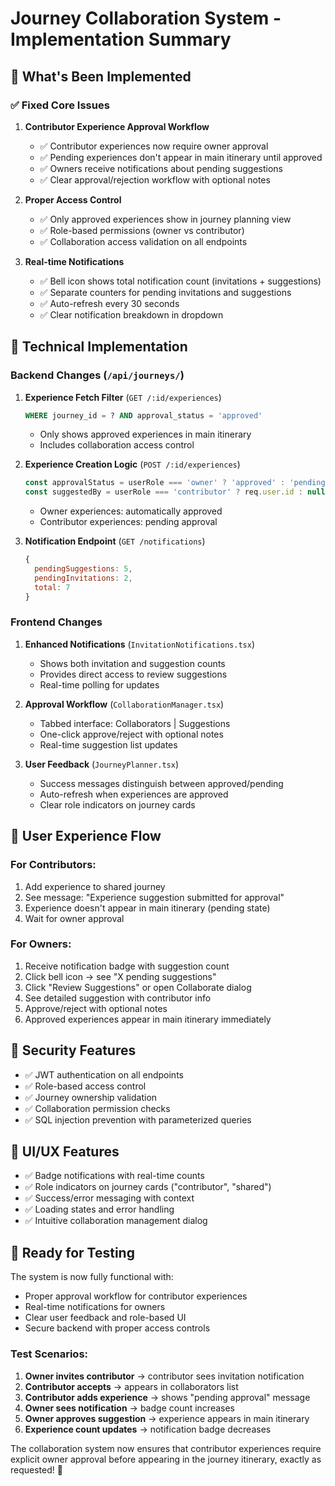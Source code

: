 # Journey Collaboration System - Implementation Summary

## 🚀 What's Been Implemented

### ✅ Fixed Core Issues

1. **Contributor Experience Approval Workflow**
   - ✅ Contributor experiences now require owner approval
   - ✅ Pending experiences don't appear in main itinerary until approved
   - ✅ Owners receive notifications about pending suggestions
   - ✅ Clear approval/rejection workflow with optional notes

2. **Proper Access Control**
   - ✅ Only approved experiences show in journey planning view
   - ✅ Role-based permissions (owner vs contributor)
   - ✅ Collaboration access validation on all endpoints

3. **Real-time Notifications**
   - ✅ Bell icon shows total notification count (invitations + suggestions)
   - ✅ Separate counters for pending invitations and suggestions
   - ✅ Auto-refresh every 30 seconds
   - ✅ Clear notification breakdown in dropdown

## 🔧 Technical Implementation

### Backend Changes (`/api/journeys/`)

1. **Experience Fetch Filter** (`GET /:id/experiences`)
   ```sql
   WHERE journey_id = ? AND approval_status = 'approved'
   ```
   - Only shows approved experiences in main itinerary
   - Includes collaboration access control

2. **Experience Creation Logic** (`POST /:id/experiences`)
   ```javascript
   const approvalStatus = userRole === 'owner' ? 'approved' : 'pending';
   const suggestedBy = userRole === 'contributor' ? req.user.id : null;
   ```
   - Owner experiences: automatically approved
   - Contributor experiences: pending approval

3. **Notification Endpoint** (`GET /notifications`)
   ```javascript
   {
     pendingSuggestions: 5,
     pendingInvitations: 2,
     total: 7
   }
   ```

### Frontend Changes

1. **Enhanced Notifications** (`InvitationNotifications.tsx`)
   - Shows both invitation and suggestion counts
   - Provides direct access to review suggestions
   - Real-time polling for updates

2. **Approval Workflow** (`CollaborationManager.tsx`)
   - Tabbed interface: Collaborators | Suggestions
   - One-click approve/reject with optional notes
   - Real-time suggestion list updates

3. **User Feedback** (`JourneyPlanner.tsx`)
   - Success messages distinguish between approved/pending
   - Auto-refresh when experiences are approved
   - Clear role indicators on journey cards

## 🎯 User Experience Flow

### For Contributors:
1. Add experience to shared journey
2. See message: "Experience suggestion submitted for approval"
3. Experience doesn't appear in main itinerary (pending state)
4. Wait for owner approval

### For Owners:
1. Receive notification badge with suggestion count
2. Click bell icon → see "X pending suggestions"
3. Click "Review Suggestions" or open Collaborate dialog
4. See detailed suggestion with contributor info
5. Approve/reject with optional notes
6. Approved experiences appear in main itinerary immediately

## 🔐 Security Features

- ✅ JWT authentication on all endpoints
- ✅ Role-based access control
- ✅ Journey ownership validation
- ✅ Collaboration permission checks
- ✅ SQL injection prevention with parameterized queries

## 📱 UI/UX Features

- ✅ Badge notifications with real-time counts
- ✅ Role indicators on journey cards ("contributor", "shared")
- ✅ Success/error messaging with context
- ✅ Loading states and error handling
- ✅ Intuitive collaboration management dialog

## 🚀 Ready for Testing

The system is now fully functional with:
- Proper approval workflow for contributor experiences
- Real-time notifications for owners
- Clear user feedback and role-based UI
- Secure backend with proper access controls

### Test Scenarios:
1. **Owner invites contributor** → contributor sees invitation notification
2. **Contributor accepts** → appears in collaborators list
3. **Contributor adds experience** → shows "pending approval" message
4. **Owner sees notification** → badge count increases
5. **Owner approves suggestion** → experience appears in main itinerary
6. **Experience count updates** → notification badge decreases

The collaboration system now ensures that contributor experiences require explicit owner approval before appearing in the journey itinerary, exactly as requested! 🎉
